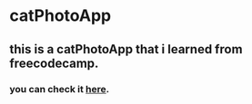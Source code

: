 # catPhotoApp

## this is a catPhotoApp that i learned from freecodecamp.

### you can check it [here](https://itsimran007.github.io/catPhotoApp/).
